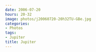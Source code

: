 ```yaml
---
date: 2006-07-20
hours: 20-32
image: photos/j20060720-20h32TU-GBe.jpg
categories: 
- Photos 
tags: 
- Jupiter 
title: Jupiter
---
```

